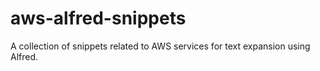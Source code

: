# aws-alfred-snippets
A collection of snippets related to AWS services for text expansion using Alfred.
